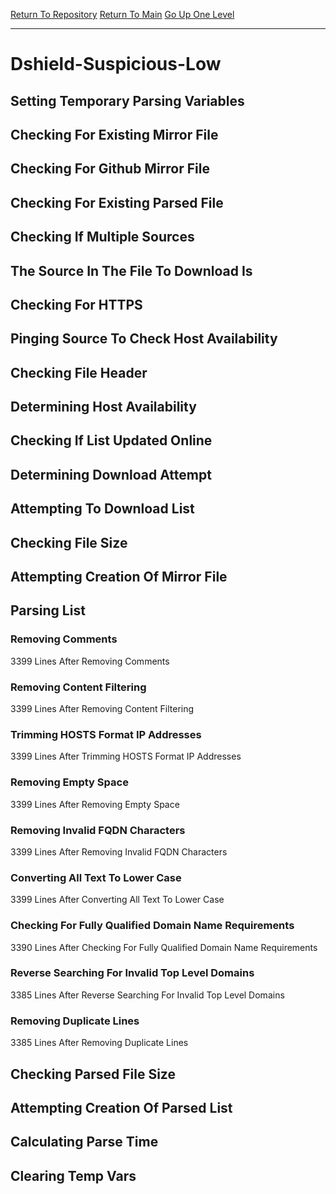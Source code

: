 [Return To Repository](https://github.com/deathbybandaid/piholeparser/)
[Return To Main](https://github.com/deathbybandaid/piholeparser/blob/master/RecentRunLogs/Mainlog.md)
[Go Up One Level](https://github.com/deathbybandaid/piholeparser/blob/master/RecentRunLogs/TopLevelScripts/30-Processing-Blacklists.md)
____________________________________
# Dshield-Suspicious-Low
## Setting Temporary Parsing Variables
## Checking For Existing Mirror File
## Checking For Github Mirror File
## Checking For Existing Parsed File
## Checking If Multiple Sources
## The Source In The File To Download Is
## Checking For HTTPS
## Pinging Source To Check Host Availability
## Checking File Header
## Determining Host Availability
## Checking If List Updated Online
## Determining Download Attempt
## Attempting To Download List
## Checking File Size
## Attempting Creation Of Mirror File
## Parsing List
### Removing Comments
3399 Lines After Removing Comments
### Removing Content Filtering
3399 Lines After Removing Content Filtering
### Trimming HOSTS Format IP Addresses
3399 Lines After Trimming HOSTS Format IP Addresses
### Removing Empty Space
3399 Lines After Removing Empty Space
### Removing Invalid FQDN Characters
3399 Lines After Removing Invalid FQDN Characters
### Converting All Text To Lower Case
3399 Lines After Converting All Text To Lower Case
### Checking For Fully Qualified Domain Name Requirements
3390 Lines After Checking For Fully Qualified Domain Name Requirements
### Reverse Searching For Invalid Top Level Domains
3385 Lines After Reverse Searching For Invalid Top Level Domains
### Removing Duplicate Lines
3385 Lines After Removing Duplicate Lines
## Checking Parsed File Size
## Attempting Creation Of Parsed List
## Calculating Parse Time
## Clearing Temp Vars
